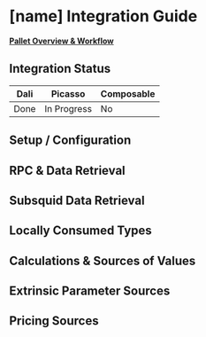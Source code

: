 # [name] Integration Guide

[**Pallet Overview & Workflow**](../pallet-name.md)

## Integration Status

| Dali | Picasso     | Composable |
| ---- | ----------- | ---------- |
| Done | In Progress | No         |

## Setup / Configuration

<!-- Include any notes about pallet life cycle or states. A state diagram that 
notes transition requirements if you're feeling fancy -->

## RPC & Data Retrieval

<!-- RPCs w/ links to cargo docs? -->

## Subsquid Data Retrieval

<!-- Not required yet since we have no subsquid yet -->

## Locally Consumed Types

<!-- Types the pallet consumes, potentially linking to pallet#config Rust docs -->

## Calculations & Sources of Values

<!-- Provide calculations of APY or APR if any and mention the source of all 
values that need to be fetched from the chain/backend/subsquid or any other data 
source -->

## Extrinsic Parameter Sources

<!-- Document sources of extrinsic parameters, hard coded, calculated on the 
front end, user provided -->

## Pricing Sources

<!-- Pricing sources are a must have if any Zeplin designs show users values in 
USD$ -->


